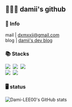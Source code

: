 <h2>🙋🏻‍♀️ damii's github</h1>

<h3>📌 Info</h3>
mail | <a href="mailto:﻿"dxmxxii@gmail.com">dxmxxii@gmail.com</a>
<br />
blog | <a href="https://velog.io/@ecch74/posts">damii's dev blog</a>

<h3>📚 Stacks</h3>
<p>
  <img src="https://img.shields.io/badge/React-61DAFB?style=flat-square&logo=React&logoColor=white"/></a>&nbsp
  <img src="https://img.shields.io/badge/Typescript-3178C6?style=flat-square&logo=Typescript&logoColor=white"/></a>&nbsp 
  <img src="https://img.shields.io/badge/Javascript-ffb13b?style=flat-square&logo=javascript&logoColor=white"/></a>&nbsp 
  <br>
  <img src="https://img.shields.io/badge/styled components-DB7093?style=flat-square&logo=styled-components&logoColor=white"/></a>&nbsp
  <img src="https://img.shields.io/badge/Emotion-F669B4?style=flat-square&logo=Emotion&logoColor=white"/></a>&nbsp
<!--   <img src="https://img.shields.io/badge/Node.js-339933?style=flat-square&logo=Node.js&logoColor=white"/></a>&nbsp -->
<!--   <img src="https://img.shields.io/badge/Express-000000?style=flat-square&logo=Express&logoColor=white"/></a>&nbsp -->
  <br>
<!--   <img src="https://img.shields.io/badge/Mysql-E6B91E?style=flat-square&logo=MySql&logoColor=white"/></a>&nbsp  -->
<!--   <img src="https://img.shields.io/badge/AWS-232F3E?style=flat-square&logo=AmazonAWS&logoColor=white"/></a>&nbsp  -->
</p>

<h3>🖥️ status</h3>

![Dami-LEE00's GitHub stats](https://github-readme-stats.vercel.app/api?username=Dami-LEE00&show_icons=true&theme=catppuccin_latte)
